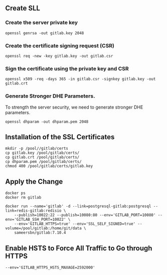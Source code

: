 ## Create SLL

### Create the server private key

	openssl genrsa -out gitlab.key 2048	

### Create the certificate signing request (CSR)

	openssl req -new -key gitlab.key -out gitlab.csr

### Sign the certificate using the private key and CSR

	openssl x509 -req -days 365 -in gitlab.csr -signkey gitlab.key -out gitlab.crt	

### Generate Stronger DHE Parameters.
To strength the server security, we need to generate stronger DHE parameters.

	openssl dhparam -out dhparam.pem 2048	

## Installation of the SSL Certificates

	mkdir -p /pool//gitlab/certs
	cp gitlab.key /pool/gitlab/certs/
	cp gitlab.crt /pool/gitlab/certs/
	cp dhparam.pem /pool/gitlab/certs/
	chmod 400 /pool/gitlab/certs/gitlab.key	

## Apply the Change

	docker ps	
	docker rm gitlab

	docker run --name='gitlab' -d --link=postgresql-gitlab:postgresql --link=redis-gitlab:redisio \
		--publish=10022:22 --publish=10080:80 --env='GITLAB_PORT=10080' --env='GITLAB_SSH_PORT=10022' \
		--env='GITLAB_HTTPS=true' --env='SSL_SELF_SIGNED=true' --volume=/pool/gitlab:/home/git/data \
		sameersbn/gitlab:7.10.4


## Enable HSTS to Force All Traffic to Go through HTTPS

	--env='GITLAB_HTTPS_HSTS_MAXAGE=2592000'
